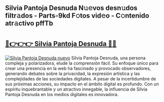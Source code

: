## Silvia Pantoja Desnuda N𝚞𝚎vos desn𝚞dos filtr𝚊dos - Parts-9kd F𝚘tos vid𝚎o - C𝚘ntenido atr𝚊ctivo pffTb

# <h2><a href="http://mb90c8.tromn.icu/?c=Silvia+Pantoja+Desnuda">🔗👉👉👉 Silvia Pantoja Desnuda 🔗🔗</a></h2>

[![Silvia Pantoja Desnuda nuevo](https://i.imgur.com/pEAQMta.gif)](http://mb90c8.tromn.icu/?c=Silvia+Pantoja+Desnuda)
Silvia Pantoja Desnuda, una persona compleja y polarizadora, elude la comprensión fácil. Su enfoque único para crear una presencia en la web ha fascinado y provocado observadores, generando debates sobre la privacidad, la expresión artística y las complejidades de las sociedades digitales. A pesar de la incertidumbre de sus próximas acciones, su impacto en el ámbito digital es profundo. Con un espíritu inquebrantable y un atractivo innegable, la influencia de Silvia Pantoja Desnuda en los medios digitales es innovadora.
